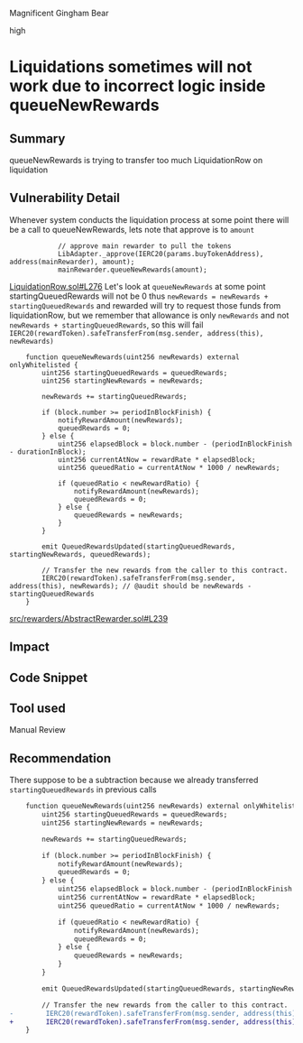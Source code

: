 Magnificent Gingham Bear

high

# Liquidations sometimes will not work due to incorrect logic inside queueNewRewards
## Summary
queueNewRewards is trying to transfer too much LiquidationRow on liquidation
## Vulnerability Detail
Whenever system conducts the liquidation process at some point there will be a call to queueNewRewards, lets note that approve is to  `amount`
```solidity
            // approve main rewarder to pull the tokens
            LibAdapter._approve(IERC20(params.buyTokenAddress), address(mainRewarder), amount);
            mainRewarder.queueNewRewards(amount);
```
[LiquidationRow.sol#L276](https://github.com/sherlock-audit/2023-06-tokemak/blob/main/v2-core-audit-2023-07-14/src/liquidation/LiquidationRow.sol#L276)
Let's look at `queueNewRewards` at some point startingQueuedRewards will not be 0 thus 
`newRewards = newRewards + startingQueuedRewards`
and rewarded will try to request those funds from liquidationRow, but we remember that allowance is only `newRewards` and not `newRewards + startingQueuedRewards`, so this will fail
`IERC20(rewardToken).safeTransferFrom(msg.sender, address(this), newRewards)`

```solidity
    function queueNewRewards(uint256 newRewards) external onlyWhitelisted {
        uint256 startingQueuedRewards = queuedRewards;
        uint256 startingNewRewards = newRewards;

        newRewards += startingQueuedRewards;

        if (block.number >= periodInBlockFinish) {
            notifyRewardAmount(newRewards);
            queuedRewards = 0;
        } else {
            uint256 elapsedBlock = block.number - (periodInBlockFinish - durationInBlock);
            uint256 currentAtNow = rewardRate * elapsedBlock;
            uint256 queuedRatio = currentAtNow * 1000 / newRewards;

            if (queuedRatio < newRewardRatio) {
                notifyRewardAmount(newRewards);
                queuedRewards = 0;
            } else {
                queuedRewards = newRewards;
            }
        }

        emit QueuedRewardsUpdated(startingQueuedRewards, startingNewRewards, queuedRewards);

        // Transfer the new rewards from the caller to this contract.
        IERC20(rewardToken).safeTransferFrom(msg.sender, address(this), newRewards); // @audit should be newRewards - startingQueuedRewards
    }

```
[src/rewarders/AbstractRewarder.sol#L239](https://github.com/sherlock-audit/2023-06-tokemak/blob/main/v2-core-audit-2023-07-14/src/rewarders/AbstractRewarder.sol#L239)
## Impact

## Code Snippet

## Tool used

Manual Review

## Recommendation
There suppose to be a subtraction because we already transferred `startingQueuedRewards` in previous calls
```diff
    function queueNewRewards(uint256 newRewards) external onlyWhitelisted {
        uint256 startingQueuedRewards = queuedRewards;
        uint256 startingNewRewards = newRewards;

        newRewards += startingQueuedRewards;

        if (block.number >= periodInBlockFinish) {
            notifyRewardAmount(newRewards);
            queuedRewards = 0;
        } else {
            uint256 elapsedBlock = block.number - (periodInBlockFinish - durationInBlock);
            uint256 currentAtNow = rewardRate * elapsedBlock;
            uint256 queuedRatio = currentAtNow * 1000 / newRewards;

            if (queuedRatio < newRewardRatio) {
                notifyRewardAmount(newRewards);
                queuedRewards = 0;
            } else {
                queuedRewards = newRewards;
            }
        }

        emit QueuedRewardsUpdated(startingQueuedRewards, startingNewRewards, queuedRewards);

        // Transfer the new rewards from the caller to this contract.
-        IERC20(rewardToken).safeTransferFrom(msg.sender, address(this), newRewards);
+        IERC20(rewardToken).safeTransferFrom(msg.sender, address(this), newRewards - startingQueuedRewards);
    }

```